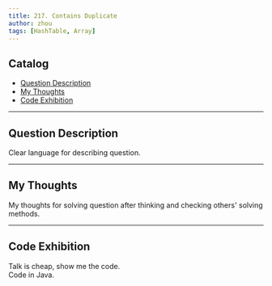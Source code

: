 ```yaml
---
title: 217. Contains Duplicate              
author: zhou      
tags: [HashTable, Array]        
---
```


       

## Catalog  
+ [Question Description](#partI)
+ [My Thoughts](#partII)
+ [Code Exhibition](#partIII)

----------------------------------

## Question Description
Clear language for describing question.    
  


----------------------------------

## My Thoughts
My thoughts for solving question after thinking and checking others' solving methods.        








----------------------------------

## Code Exhibition
Talk is cheap, show me the code.    
Code in Java.     




